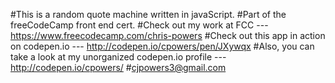 #This is a random quote machine written in javaScript.
#Part of the freeCodeCamp front end cert. 
#Check out my work at FCC --- https://www.freecodecamp.com/chris-powers
#Check out this app in action on codepen.io --- http://codepen.io/cpowers/pen/JXywqx
#Also, you can take a look at my unorganized codepen.io profile --- http://codepen.io/cpowers/
#cjpowers3@gmail.com
